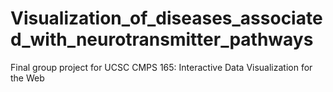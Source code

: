 # Visualization_of_diseases_associated_with_neurotransmitter_pathways
Final group project for UCSC CMPS 165: Interactive Data Visualization for the Web
